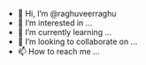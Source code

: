 - 👋 Hi, I’m @raghuveerraghu
- 👀 I’m interested in ...
- 🌱 I’m currently learning ...
- 💞️ I’m looking to collaborate on ...
- 📫 How to reach me ...

<!---
raghuveerraghu/raghuveerraghu is a ✨ special ✨ repository because its `README.md` (this file) appears on your GitHub profile.
You can click the Preview link to take a look at your changes.
--->
